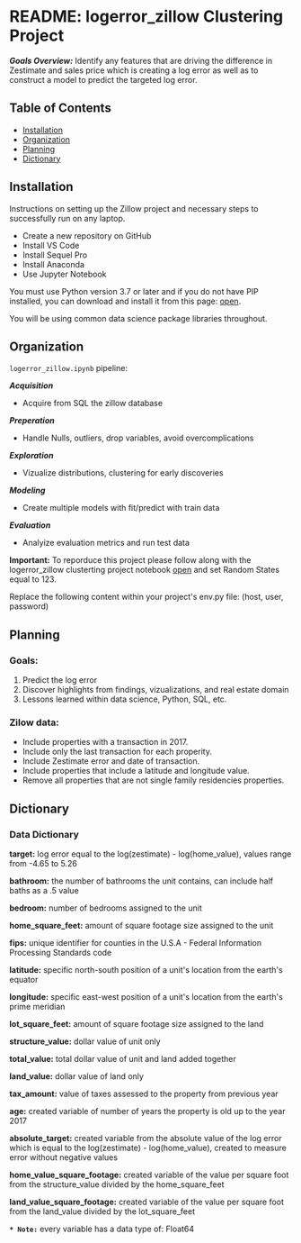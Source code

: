 # README: logerror_zillow Clustering Project

***Goals Overview:*** Identify any features that are driving the difference in Zestimate and sales price which is creating a log error as well as to construct a model to predict the targeted log error.

## Table of Contents

- [Installation](#installation)
- [Organization](#organization)
- [Planning](#planning)
- [Dictionary](#dictionary)

## Installation

Instructions on setting up the Zillow project and necessary steps to successfully run on any laptop. 

- Create a new repository on GitHub
- Install VS Code
- Install Sequel Pro
- Install Anaconda
- Use Jupyter Notebook

You must use Python version 3.7 or later and if you do not have PIP installed, you can download and install it from this page: [open](https://pypi.org/project/pip/).

You will be using common data science package libraries throughout.

## Organization

`logerror_zillow.ipynb` pipeline:

_**Acquisition**_
- Acquire from SQL the zillow database

_**Preperation**_
- Handle Nulls, outliers, drop variables, avoid overcomplications

_**Exploration**_
- Vizualize distributions, clustering for early discoveries

_**Modeling**_
- Create multiple models with fit/predict with train data

_**Evaluation**_
- Analyize evaluation metrics and run test data

**Important:** 
To reporduce this project please follow along with the logerror_zillow clusterting project notebook [open](https://github.com/P-F-M/logerror_zillow) and set Random States equal to 123.

Replace the following content within your project's env.py file: (host, user, password) 

## Planning

### Goals:

1. Predict the log error
2. Discover highlights from findings, vizualizations, and real estate domain
3. Lessons learned within data science, Python, SQL, etc.

### Zilow data:

* Include properties with a transaction in 2017.
* Include only the last transaction for each properity.
* Include Zestimate error and date of transaction.
* Include properties that include a latitude and longitude value.
* Remove all properties that are not single family residencies properties.

## Dictionary

### Data Dictionary

**target:** log error equal to the log(zestimate) - log(home_value), values range from -4.65 to 5.26
              
**bathroom:** the number of bathrooms the unit contains, can include half baths as a .5 value

**bedroom:** number of bedrooms assigned to the unit

**home_square_feet:** amount of square footage size assigned to the unit

**fips:** unique identifier for counties in the U.S.A - Federal Information Processing Standards code

**latitude:** specific north-south position of a unit's location from the earth's equator

**longitude:** specific east-west position of a unit's location from the earth's prime meridian

**lot_square_feet:** amount of square footage size assigned to the land

**structure_value:** dollar value of unit only

**total_value:** total dollar value of unit and land added together

**land_value:** dollar value of land only

**tax_amount:** value of taxes assessed to the property from previous year

**age:** created variable of number of years the property is old up to the year 2017

**absolute_target:** created variable from the absolute value of the log error which is equal to the log(zestimate) - log(home_value), created to measure error without negative values

**home_value_square_footage:** created variable of the value per square foot from the structure_value divided by the home_square_feet

**land_value_square_footage:** created variable of the value per square foot from the land_value divided by the lot_square_feet

**`* Note:`** every variable has a data type of: Float64